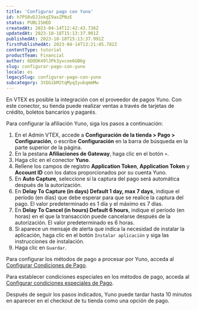 ```yaml
---
title: 'Configurar pago con Yuno'
id: h7PS0vDJJokqI9axZPNzE
status: PUBLISHED
createdAt: 2023-04-14T12:42:43.736Z
updatedAt: 2023-10-18T15:13:37.991Z
publishedAt: 2023-10-18T15:13:37.991Z
firstPublishedAt: 2023-04-14T13:21:45.782Z
contentType: tutorial
productTeam: Financial
author: 6DODK49lJPk3yvcoe6GB6g
slug: configurar-pago-con-yuno
locale: es
legacySlug: configurar-pago-con-yuno
subcategory: 3tDGibM2tqMyqIyukqmmMw
---
```


En VTEX es posible la integración con el proveedor de pagos Yuno. Con este conector, su tienda puede realizar ventas a través de tarjetas de crédito, boletos bancarios y pagarés.

Para configurar la afiliación Yuno, siga los pasos a continuación:

1. En el Admin VTEX, accede a __Configuración de la tienda > Pago > Configuración__, o escribe __Configuración__ en la barra de búsqueda en la parte superior de la página.
2. En la pestana __Afiliaciones de Gateway__, haga clic en el botón `+`.
3. Haga clic en el conector __Yuno__.
4. Rellene los campos de registro __Application Token__, __Application Token__ y __Account ID__ con los datos proporcionados por su cuenta Yuno.
5. En __Auto Capture__, seleccione si la captura del pago será automática después de la autorización.
6. En __Delay To Capture (in days) Default 1 day, max 7 days__, indique el período (en días) que debe esperar para que se realice la captura del pago. El valor predeterminado es 1 día y el máximo es 7 días.
7. En __Delay To Cancel (in hours) Default 6 hours__, indique el período (en horas) en el que la transacción puede cancelarse después de la autorización. El valor predeterminado es 6 horas.
8. Si aparece un mensaje de alerta que indica la necesidad de instalar la aplicación, haga clic en el botón `Instalar aplicación` y siga las instrucciones de instalación.
9. Haga clic en `Guardar`.

Para configurar los métodos de pago a procesar por Yuno, acceda al [Configurar Condiciones de Pago](https://help.vtex.com/es/tutorial/condiciones-de-pago--tutorials_455#).

Para establecer condiciones especiales en los métodos de pago, acceda al [Configurar condiciones especiales de Pago](https://help.vtex.com/es/tutorial/condiciones-especiales--tutorials_456#).

Después de seguir los pasos indicados, Yuno puede tardar hasta 10 minutos en aparecer en el checkout de tu tienda como una opción de pago.
